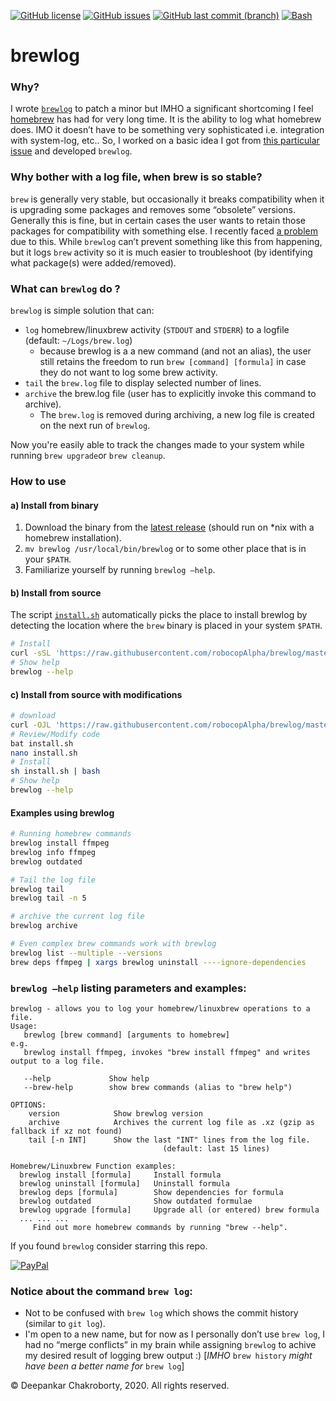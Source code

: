 [![GitHub license](https://img.shields.io/github/license/robocopAlpha/brewlog)](https://github.com/robocopAlpha/brewlog/blob/master/LICENSE)
[![GitHub issues](https://img.shields.io/github/issues/robocopAlpha/brewlog)](https://github.com/robocopAlpha/brewlog/issues)
[![GitHub last commit (branch)](https://img.shields.io/github/last-commit/robocopAlpha/brewlog/master.svg)](https://github.com/robocopAlpha/brewlog/branches)
[![Bash](https://img.shields.io/badge/Made%20with-Bash-blueviolet)](https://www.gnu.org/software/bash/)

# brewlog

### Why?

I wrote [ `brewlog`](https://github.com/robocopAlpha/brewlog/) to patch a minor but IMHO a significant shortcoming I feel [homebrew](https://brew.sh/) has had for very long time. It is the ability to log what homebrew does. IMO it doesn’t have to be something very sophisticated i.e. integration with system-log, etc.. So, I worked on a basic idea I got from [this particular issue](https://github.com/Homebrew/legacy-homebrew/issues/10430) and developed `brewlog`. 



### Why bother with a log file, when brew is so stable?

`brew` is generally very stable, but occasionally it breaks compatibility when it is upgrading some packages and removes some “obsolete” versions. Generally this is fine, but in certain cases the user wants to retain those packages for compatibility with something else. I recently faced [a problem](https://github.com/brewsci/homebrew-base/issues/29) due to this. While `brewlog` can’t prevent something like this from happening, but it logs `brew` activity so it is much easier to troubleshoot (by identifying what package(s) were added/removed).



### What can `brewlog` do ?

`brewlog` is simple solution that can:

+ `log` homebrew/linuxbrew activity (`STDOUT` and `STDERR`) to a logfile (default: `~/Logs/brew.log`)
  + because brewlog is a a new command (and not an alias), the user still retains the freedom to run `brew [command] [formula]` in case they do not want to log some brew activity.
+ `tail` the `brew.log` file to display selected number of lines.
+ `archive` the brew.log file (user has to explicitly invoke this command to archive).
  + The `brew.log` is removed during archiving, a new log file is created on the next run of `brewlog`.

Now you're easily able to track the changes made to your system while running `brew upgrade`or `brew cleanup`.



### How to use

#### a) Install from binary

1. Download the binary from the [latest release](https://github.com/robocopAlpha/brewlog/releases/latest) (should run on *nix with a homebrew installation).
2. `mv brewlog /usr/local/bin/brewlog` or to some other place that is in your `$PATH`.
3. Familiarize yourself by running `brewlog —help`.

#### b) Install from source

The script [`install.sh`](https://github.com/robocopAlpha/brewlog/blob/master/install.sh) automatically picks the place to install brewlog by detecting the location where the `brew` binary is placed in your system `$PATH`.

```sh
# Install
curl -sSL 'https://raw.githubusercontent.com/robocopAlpha/brewlog/master/install.sh' | bash
# Show help
brewlog --help
```

#### c) Install from source with modifications

```sh
# download
curl -OJL 'https://raw.githubusercontent.com/robocopAlpha/brewlog/master/install.sh'
# Review/Modify code
bat install.sh
nano install.sh
# Install
sh install.sh | bash
# Show help
brewlog --help
```



#### Examples using brewlog

```sh
# Running homebrew commands
brewlog install ffmpeg
brewlog info ffmpeg
brewlog outdated

# Tail the log file
brewlog tail
brewlog tail -n 5

# archive the current log file
brewlog archive

# Even complex brew commands work with brewlog
brewlog list --multiple --versions
brew deps ffmpeg | xargs brewlog uninstall ----ignore-dependencies
```



### `brewlog —help` listing parameters and examples:

```
brewlog - allows you to log your homebrew/linuxbrew operations to a file.
Usage:
   brewlog [brew command] [arguments to homebrew]
e.g.
   brewlog install ffmpeg, invokes "brew install ffmpeg" and writes output to a log file.

   --help             Show help
   --brew-help        show brew commands (alias to "brew help")

OPTIONS:
    version            Show brewlog version
    archive            Archives the current log file as .xz (gzip as fallback if xz not found)
    tail [-n INT]      Show the last "INT" lines from the log file.
                                  (default: last 15 lines)

Homebrew/Linuxbrew Function examples:
  brewlog install [formula]     Install formula
  brewlog uninstall [formula]   Uninstall formula
  brewlog deps [formula]        Show dependencies for formula
  brewlog outdated              Show outdated formulae
  brewlog upgrade [formula]     Upgrade all (or entered) brew formula
  ... ... ...
     Find out more homebrew commands by running "brew --help".
```

If you found `brewlog` consider starring this repo.

[![PayPal](https://www.paypalobjects.com/en_US/i/btn/btn_donateCC_LG.gif)](https://paypal.me/robocopAlpha) 

### Notice about the command `brew log`:

+ Not to be confused with `brew log` which shows the commit history (similar to `git log`). 
+ I'm open to a new name, but for now as I personally don’t use `brew log`, I had no “merge conflicts” in my brain while assigning  `brewlog` to achive my desired result of logging brew output :) [*IMHO* `brew history` *might have been a better name for* `brew log`]



© Deepankar Chakroborty, 2020. All rights reserved. 